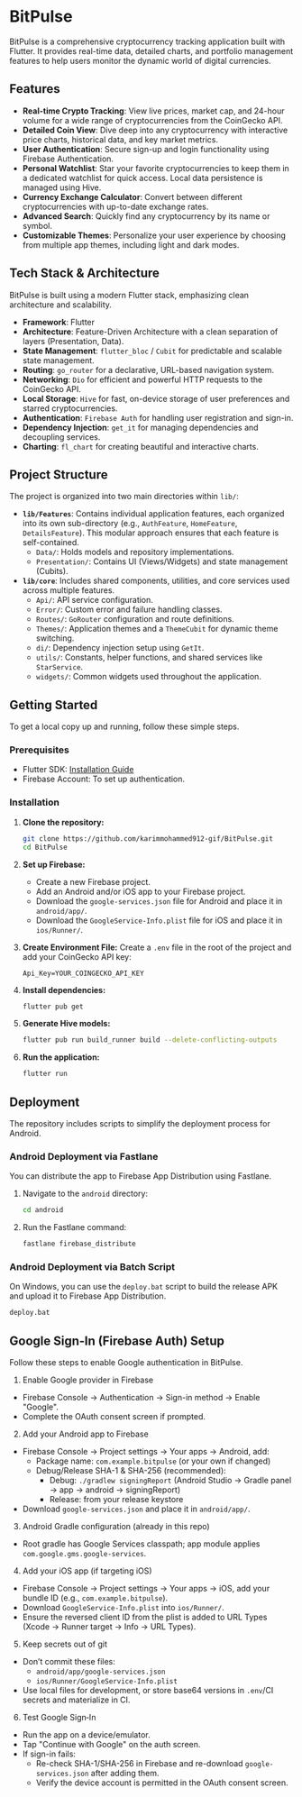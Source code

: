 # BitPulse

BitPulse is a comprehensive cryptocurrency tracking application built with Flutter. It provides real-time data, detailed charts, and portfolio management features to help users monitor the dynamic world of digital currencies.

## Features

- **Real-time Crypto Tracking**: View live prices, market cap, and 24-hour volume for a wide range of cryptocurrencies from the CoinGecko API.
- **Detailed Coin View**: Dive deep into any cryptocurrency with interactive price charts, historical data, and key market metrics.
- **User Authentication**: Secure sign-up and login functionality using Firebase Authentication.
- **Personal Watchlist**: Star your favorite cryptocurrencies to keep them in a dedicated watchlist for quick access. Local data persistence is managed using Hive.
- **Currency Exchange Calculator**: Convert between different cryptocurrencies with up-to-date exchange rates.
- **Advanced Search**: Quickly find any cryptocurrency by its name or symbol.
- **Customizable Themes**: Personalize your user experience by choosing from multiple app themes, including light and dark modes.

## Tech Stack & Architecture

BitPulse is built using a modern Flutter stack, emphasizing clean architecture and scalability.

- **Framework**: Flutter
- **Architecture**: Feature-Driven Architecture with a clean separation of layers (Presentation, Data).
- **State Management**: `flutter_bloc` / `Cubit` for predictable and scalable state management.
- **Routing**: `go_router` for a declarative, URL-based navigation system.
- **Networking**: `Dio` for efficient and powerful HTTP requests to the CoinGecko API.
- **Local Storage**: `Hive` for fast, on-device storage of user preferences and starred cryptocurrencies.
- **Authentication**: `Firebase Auth` for handling user registration and sign-in.
- **Dependency Injection**: `get_it` for managing dependencies and decoupling services.
- **Charting**: `fl_chart` for creating beautiful and interactive charts.

## Project Structure

The project is organized into two main directories within `lib/`:

-   **`lib/Features`**: Contains individual application features, each organized into its own sub-directory (e.g., `AuthFeature`, `HomeFeature`, `DetailsFeature`). This modular approach ensures that each feature is self-contained.
    -   `Data/`: Holds models and repository implementations.
    -   `Presentation/`: Contains UI (Views/Widgets) and state management (Cubits).
-   **`lib/core`**: Includes shared components, utilities, and core services used across multiple features.
    -   `Api/`: API service configuration.
    -   `Error/`: Custom error and failure handling classes.
    -   `Routes/`: `GoRouter` configuration and route definitions.
    -   `Themes/`: Application themes and a `ThemeCubit` for dynamic theme switching.
    -   `di/`: Dependency injection setup using `GetIt`.
    -   `utils/`: Constants, helper functions, and shared services like `StarService`.
    -   `widgets/`: Common widgets used throughout the application.

## Getting Started

To get a local copy up and running, follow these simple steps.

### Prerequisites

-   Flutter SDK: [Installation Guide](https://flutter.dev/docs/get-started/install)
-   Firebase Account: To set up authentication.

### Installation

1.  **Clone the repository:**
    ```sh
    git clone https://github.com/karimmohammed912-gif/BitPulse.git
    cd BitPulse
    ```

2.  **Set up Firebase:**
    -   Create a new Firebase project.
    -   Add an Android and/or iOS app to your Firebase project.
    -   Download the `google-services.json` file for Android and place it in `android/app/`.
    -   Download the `GoogleService-Info.plist` file for iOS and place it in `ios/Runner/`.

3.  **Create Environment File:**
    Create a `.env` file in the root of the project and add your CoinGecko API key:
    ```
    Api_Key=YOUR_COINGECKO_API_KEY
    ```

4.  **Install dependencies:**
    ```sh
    flutter pub get
    ```

5.  **Generate Hive models:**
    ```sh
    flutter pub run build_runner build --delete-conflicting-outputs
    ```

6.  **Run the application:**
    ```sh
    flutter run
    ```

## Deployment

The repository includes scripts to simplify the deployment process for Android.

### Android Deployment via Fastlane

You can distribute the app to Firebase App Distribution using Fastlane.

1.  Navigate to the `android` directory:
    ```sh
    cd android
    ```

2.  Run the Fastlane command:
    ```sh
    fastlane firebase_distribute
    ```

### Android Deployment via Batch Script

On Windows, you can use the `deploy.bat` script to build the release APK and upload it to Firebase App Distribution.

```bat
deploy.bat
```

## Google Sign‑In (Firebase Auth) Setup

Follow these steps to enable Google authentication in BitPulse.

1) Enable Google provider in Firebase
- Firebase Console → Authentication → Sign-in method → Enable "Google".
- Complete the OAuth consent screen if prompted.

2) Add your Android app to Firebase
- Firebase Console → Project settings → Your apps → Android, add:
  - Package name: `com.example.bitpulse` (or your own if changed)
  - Debug/Release SHA-1 & SHA-256 (recommended):
    - Debug: `./gradlew signingReport` (Android Studio → Gradle panel → app → android → signingReport)
    - Release: from your release keystore
- Download `google-services.json` and place it in `android/app/`.

3) Android Gradle configuration (already in this repo)
- Root gradle has Google Services classpath; app module applies `com.google.gms.google-services`.

4) Add your iOS app (if targeting iOS)
- Firebase Console → Project settings → Your apps → iOS, add your bundle ID (e.g., `com.example.bitpulse`).
- Download `GoogleService-Info.plist` into `ios/Runner/`.
- Ensure the reversed client ID from the plist is added to URL Types (Xcode → Runner target → Info → URL Types).

5) Keep secrets out of git
- Don’t commit these files:
  - `android/app/google-services.json`
  - `ios/Runner/GoogleService-Info.plist`
- Use local files for development, or store base64 versions in `.env`/CI secrets and materialize in CI.

6) Test Google Sign‑In
- Run the app on a device/emulator.
- Tap "Continue with Google" on the auth screen.
- If sign-in fails:
  - Re-check SHA-1/SHA-256 in Firebase and re-download `google-services.json` after adding them.
  - Verify the device account is permitted in the OAuth consent screen.
